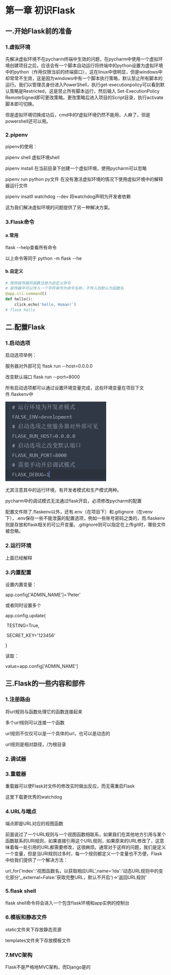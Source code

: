 # 第一章 初识Flask

## 一.开始Flask前的准备

### 1.虚拟环境

先解决虚拟环境不在pycharm终端中生效的问题，在pycharm中使用一个虚拟环境创建项目之后，应该会有一个脚本自动运行将终端中的python设置为虚拟环境中的python（作用仅限当前的终端窗口），这在linux中很明显，但是windows中却常常不生效，这是因为windows中有一个脚本执行策略，默认禁止所有脚本的运行。我们以管理员身份进入PowerShell，执行get-executionpolicy可以看到默认策略是Restricted，这是禁止所有脚本运行，然后输入 Set-ExecutionPolicy RemoteSigned即可更改策略。更改策略后进入项目的Script目录，执行activate脚本即可切换。

但是虚拟环境切换成功后，cmd中的f虚拟环境仍然不能用，人麻了，但是powershell还可以用。

### 2.pipenv

pipenv的使用：

pipenv shell 虚拟环境shell

pipenv install 在当前目录下创建一个虚拟环境，使用pycharm可以忽略

pipenv run python py文件	在没有激活虚拟环境的情况下使用虚拟环境中的解释器运行文件

pipenv insatll watchdog --dev 将watchdog声明为开发者依赖



这为我们解决虚拟环境的问题提供了另一种解决方案。

### 3.Flask命令

#### a.常用

flask --help查看所有命令

以上命令等同于 python -m flask --he

#### b.自定义

````python
# 使用装饰器将函数注册为自定义命令
# 装饰器中可以传入一个字符串作为命令名称，不传入则默认为函数名
@app.cli.command()
def hello():
    click.echo('hello, Human!')
# flask hello
````

## 二.配置Flask

### 1.启动选项

启动选项举例：

服务器对外部可见	flask run --host=0.0.0.0

改变默认端口	flask run --port=8000

所有启动选项都可以通过设置环境变量完成，这些环境变量在项目下文件.flaskenv中

<img src="./images/1.png">

尤其注意其中的运行环境，有开发者模式和生产模式两种。

pycharm中的调试模式无法通过flask开启，必须修改pycharm的配置

配置文件除了.flaskenv以外，还有.env（在项目下）和.gitignore（在venv下），.env保存一些不能泄露的配置选项，例如一些账号密码之类的，而.flaskenv则是存放和flask相关的可公开变量。.gitignore则可以指定在上传git时，哪些文件被忽略。

### 2.运行环境

上面已经解释

### 3.内置配置

设置内置变量：

app.config['ADMIN_NAME']='Peter'

或者同时设置多个

app.config.update{

​		TESTING=True,

​		SECRET_KEY='123456'

}

读取：

value=app.config['ADMIN_NAME']

## 三.Flask的一些内容和部件

### 1.注册路由

将url规则与函数处理它的函数连接起来

多个url规则可以连接一个函数

url规则不仅仅可以是一个具体的url，也可以是动态的

url规则是相对路径，/为根目录

### 2.调试器

### 3.重载器

重载器可以使Flask对文件的修改实时做出反应，而无需重启Flask

这里下载更优秀的watchdog

### 4.URL与端点

端点即是URL对应的视图函数

前面说过了一个URL规则与一个视图函数相联系，如果我们在其他地方引用与某个函数联系的URl规则，如果直接引用这个URL规则，如果原来的URL修改了，这意味着每一处引用的URL都需要修改，这很麻烦。通常对于这样的问题，我们是定义一个变量，但是当URl规则过多时，每一个规则都定义一个变量也不方便，Flask中给我们提供了一个解决方法：

url_for('index':'视图函数名，以获取相应URL',name='lda':'动态URL规则中的变化部分',_external=False:'获取完整URL，默认不开启')->'返回URL规则'

### 5.flask shell

flask shell命令将会进入一个包含flask环境和app实例的控制台

### 6.模板和静态文件

static文件夹下存放静态资源

templates文件夹下存放模板文件

### 7.MVC架构

Flask不是严格地MVC架构，而Django是的
